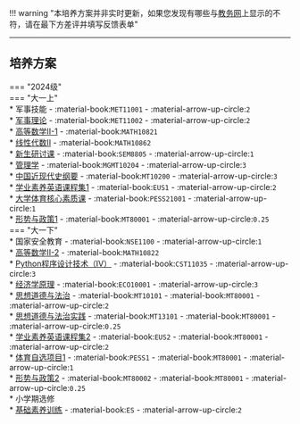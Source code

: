 !!! warning "本培养方案并非实时更新，如果您发现有哪些与[教务网](https://my.cqu.edu.cn)上显示的不符，请在最下方差评并填写反馈表单"

---

## 培养方案

=== "2024级"  
    === "大一上"  
        * 军事技能 - :material-book:`MET11001` - :material-arrow-up-circle:`2`  
        * [军事理论](../../../course/军事理论.md) - :material-book:`MET11002` - :material-arrow-up-circle:`2`  
        * [高等数学Ⅱ-1](../../../course/高等数学.md) - :material-book:`MATH10821`  
        * [线性代数Ⅱ](../../../course/线性代数.md) - :material-book:`MATH10862`  
        * [新生研讨课](../../../course/新生研讨课.md) - :material-book:`SEM8805` - :material-arrow-up-circle:`1`  
        * [管理学](../../../course/管理学.md) - :material-book:`MGMT10204` - :material-arrow-up-circle:`3`  
        * [中国近现代史纲要](../../../course/中国近现代史纲要.md) - :material-book:`MT10200` - :material-arrow-up-circle:`3`  
        * [学业素养英语课程集1](../../../course/英语.md) - :material-book:`EUS1` - :material-arrow-up-circle:`2`  
        * [大学体育核心素质课](../../../course/体育.md) - :material-book:`PESS21001` - :material-arrow-up-circle:`1`  
        * [形势与政策1](../../../course/形势与政策.md) - :material-book:`MT80001` - :material-arrow-up-circle:`0.25`  
    === "大一下"  
        * 国家安全教育 - :material-book:`NSE1100` - :material-arrow-up-circle:`1`  
        * [高等数学Ⅱ-2](../../../course/高等数学.md) - :material-book:`MATH10822`  
        * [Python程序设计技术（IV）](../../../course/程序设计技术.md) - :material-book:`CST11035` - :material-arrow-up-circle:`3`  
        * [经济学原理](../../../course/经济学原理.md) - :material-book:`ECO10001` - :material-arrow-up-circle:`3`  
        * [思想道德与法治](../../../course/思想道德与法治.md) - :material-book:`MT10101` - :material-book:`MT80001` - :material-arrow-up-circle:`2`  
        * [思想道德与法治实践](../../../course/思想道德与法治实践.md) - :material-book:`MT13101` - :material-book:`MT80001` - :material-arrow-up-circle:`0.25`  
        * [学业素养英语课程集2](../../../course/英语.md) - :material-book:`EUS2` - :material-book:`MT80001` - :material-arrow-up-circle:`2`  
        * [体育自选项目1](../../../course/体育.md) - :material-book:`PESS1` - :material-book:`MT80001` - :material-arrow-up-circle:`1`  
        * [形势与政策2](../../../course/形势与政策.md) - :material-book:`MT80002` - :material-book:`MT80001` - :material-arrow-up-circle:`0.25`  
        * 小学期选修  
            * [基础素养训练](../../../course/基础素养训练.md) - :material-book:`ES` - :material-arrow-up-circle:`2`  